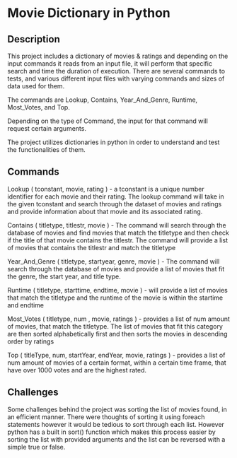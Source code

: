 # Movie Dictionary in Python

## Description
This project includes a dictionary of movies & ratings and depending on the input commands it 
reads from an input file, it will perform that specific search and time
the duration of execution. There are several commands to tests, and various different input files 
with varying commands and sizes of data used for them.

The commands are Lookup, Contains, Year_And_Genre, Runtime, Most_Votes, and Top. 

Depending on the type of Command, the input for that command will request 
certain arguments. 

The project utilizes dictionaries in python in order to understand and test the
functionalities of them.

## Commands
Lookup ( tconstant, movie, rating ) - a tconstant is a unique number identifier for each
movie and their rating. The lookup command will take in the given tconstant
and search through the dataset of movies and ratings and provide information
about that movie and its associated rating. 

Contains ( titletype, titlestr, movie ) - The command will search through the database
of movies and find movies that match the titletype and then check if the title
of that movie contains the titlestr. The command will provide a list of movies
that contains the titlestr and match the titletype

Year_And_Genre ( titletype, startyear, genre, movie ) - The command will search through
the database of movies and provide a list of movies that fit the genre, the start 
year, and title type. 

Runtime ( titletype, starttime, endtime, movie ) - will provide a list of movies that 
match the titletype and the runtime of the movie is within the startime and 
endtime

Most_Votes ( titletype, num , movie, ratings ) - provides a list of num amount of movies, that
match the titletype. The list of movies that fit this category are then sorted
alphabetically first and then sorts the movies in descending order by ratings

Top ( titleType, num, startYear, endYear, movie, ratings ) - provides a list of num
amount of movies of a certain format, within a certain time frame, that have over 
1000 votes and are the highest rated.

## Challenges

Some challenges behind the project was sorting the list of movies found, in an
efficient manner. There were thoughts of sorting it using foreach statements
however it would be tedious to sort through each list. However python has a 
built in sort() function which makes this process easier by sorting the list
with provided arguments and the list can be reversed with a simple true or false.






